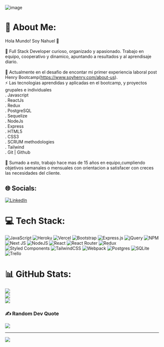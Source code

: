 ![image](https://user-images.githubusercontent.com/86387334/184496051-d90a2ad1-bd2b-468e-b7a9-578c78c2f036.png)




# 💫 About Me:
 Hola Mundo! Soy Nahuel 👋<br><br>🔭 Full Stack Developer curioso, organizado y apasionado. Trabajo en equipo, cooperativo y dinamico, apuntando a resultados y al aprendisaje diario.<br><br>🌱 Actualmente en el desafio de encontar mi primer experiencia laboral post Henry Bootcamp(https://www.soyhenry.com/about-us). <br>⚡  Las tecnologias aprendidas y aplicadas en el bootcamp, y proyectos grupales e individuales <br>. Javascript<br>. ReactJs<br>. Redux<br>. PostgreSQL<br>. Sequelize<br>. NodeJs<br>. Express<br>. HTML5<br>. CSS3<br>. SCRUM methodologies<br>. Tailwind<br>. Git | Github <br><br>👯 Sumado a esto, trabajo hace mas de 15 años en equipo,cumpliendo objetivos semanales o mensuales con orientacion a satisfacer con creces las necesidades del cliente.<br>


## 🌐 Socials:
[![LinkedIn](https://img.shields.io/badge/LinkedIn-%230077B5.svg?logo=linkedin&logoColor=white)](https://linkedin.com/in/www.linkedin.com/in/nahuel-enrique-molinari) 

# 💻 Tech Stack:
![JavaScript](https://img.shields.io/badge/javascript-%23323330.svg?style=for-the-badge&logo=javascript&logoColor=%23F7DF1E) ![Heroku](https://img.shields.io/badge/heroku-%23430098.svg?style=for-the-badge&logo=heroku&logoColor=white) ![Vercel](https://img.shields.io/badge/vercel-%23000000.svg?style=for-the-badge&logo=vercel&logoColor=white) ![Bootstrap](https://img.shields.io/badge/bootstrap-%23563D7C.svg?style=for-the-badge&logo=bootstrap&logoColor=white) ![Express.js](https://img.shields.io/badge/express.js-%23404d59.svg?style=for-the-badge&logo=express&logoColor=%2361DAFB) ![jQuery](https://img.shields.io/badge/jquery-%230769AD.svg?style=for-the-badge&logo=jquery&logoColor=white) ![NPM](https://img.shields.io/badge/NPM-%23000000.svg?style=for-the-badge&logo=npm&logoColor=white) ![Next JS](https://img.shields.io/badge/Next-black?style=for-the-badge&logo=next.js&logoColor=white) ![NodeJS](https://img.shields.io/badge/node.js-6DA55F?style=for-the-badge&logo=node.js&logoColor=white) ![React](https://img.shields.io/badge/react-%2320232a.svg?style=for-the-badge&logo=react&logoColor=%2361DAFB) ![React Router](https://img.shields.io/badge/React_Router-CA4245?style=for-the-badge&logo=react-router&logoColor=white) ![Redux](https://img.shields.io/badge/redux-%23593d88.svg?style=for-the-badge&logo=redux&logoColor=white) ![Styled Components](https://img.shields.io/badge/styled--components-DB7093?style=for-the-badge&logo=styled-components&logoColor=white) ![TailwindCSS](https://img.shields.io/badge/tailwindcss-%2338B2AC.svg?style=for-the-badge&logo=tailwind-css&logoColor=white) ![Webpack](https://img.shields.io/badge/webpack-%238DD6F9.svg?style=for-the-badge&logo=webpack&logoColor=black) ![Postgres](https://img.shields.io/badge/postgres-%23316192.svg?style=for-the-badge&logo=postgresql&logoColor=white) ![SQLite](https://img.shields.io/badge/sqlite-%2307405e.svg?style=for-the-badge&logo=sqlite&logoColor=white) ![Trello](https://img.shields.io/badge/Trello-%23026AA7.svg?style=for-the-badge&logo=Trello&logoColor=white)
# 📊 GitHub Stats:
![](https://github-readme-stats.vercel.app/api?username=feyenoord515&theme=dark&hide_border=false&include_all_commits=false&count_private=false)<br/>
![](https://github-readme-streak-stats.herokuapp.com/?user=feyenoord515&theme=dark&hide_border=false)<br/>
![](https://github-readme-stats.vercel.app/api/top-langs/?username=feyenoord515&theme=dark&hide_border=false&include_all_commits=false&count_private=false&layout=compact)

### ✍️ Random Dev Quote
![](https://quotes-github-readme.vercel.app/api?type=horizontal&theme=radical)

---
[![](https://visitcount.itsvg.in/api?id=feyenoord515&icon=0&color=0)](https://visitcount.itsvg.in)
